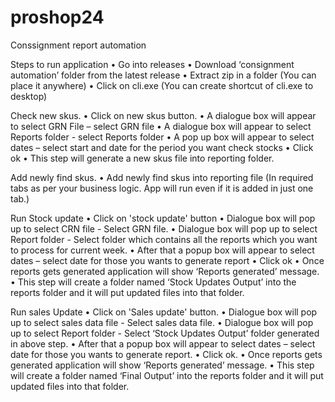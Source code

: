 # proshop24
Conssignment report automation

Steps to run application
•	Go into releases
•	Download ‘consignment automation’ folder from the latest release
•	Extract zip in a folder (You can place it anywhere)
•	Click on cli.exe (You can create shortcut of cli.exe to desktop)

Check new skus.
•	Click on new skus button.
•	A dialogue box will appear to select GRN File – select GRN file
•	A dialogue box will appear to select Reports folder -	 select Reports folder
•	A pop up box will appear to select dates – select start and date for the period you want check stocks 
•	Click ok
•	This step will generate a new skus file into reporting folder.

Add newly find skus.
•	Add newly find skus into reporting file (In required tabs as per your business logic. App will run even if it is added in just one tab.)


Run Stock update
•	Click on 'stock update' button
•	Dialogue  box will pop up to select CRN file - Select GRN file.
•	Dialogue box will pop up to select Report folder - Select folder which contains all the reports which you want to process for current week.
•	After that a popup box will appear to select dates – select date for those you wants to generate report
•	Click ok
•	Once reports gets generated application will show ‘Reports generated’ message.
•	This step will create a folder named ‘Stock Updates Output’ into the reports folder and it will put updated files into that folder.

 Run sales Update
•	Click on 'Sales update' button.
•	Dialogue  box will pop up to select sales data file - Select sales data file.
•	Dialogue box will pop up to select Report folder - Select ‘Stock Updates Output’ folder generated in above step.
•	After that a popup box will appear to select dates – select date for those you wants to generate report.
•	Click ok.
•	Once reports gets generated application will show ‘Reports generated’ message.
•	This step will create a folder named ‘Final Output’ into the reports folder and it will put updated files into that folder.



